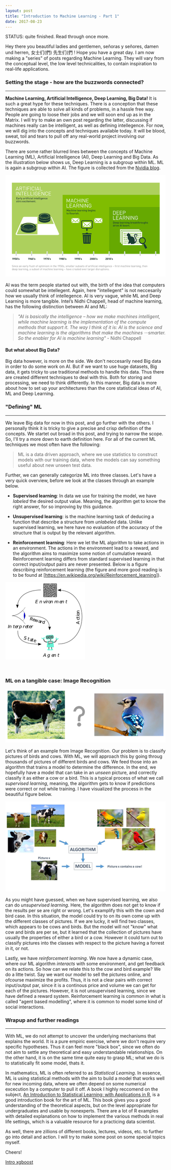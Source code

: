 ```yaml
---
layout: post
title: "Introduction to Machine Learning - Part 1"
date: 2017-08-23
---
```


STATUS: quite finished. Read through once more.

Hey there you beautiful ladies and gentlemen, señoras y señores, damen und herren, 女士们(們) 先生们(們 ! Hope you have a great day. I am now making a "series" of posts regarding Machine Learning. They will vary from the conceptual level, the low level technicalities, to contain inspiration to real-life applications. 


### Setting the stage - how are the buzzwords connected?
___

**Machine Learning, Artificial Intelligence, Deep Learning, Big Data!** It is such a great hype for these techniques. There is a conception that these techniques are able to solve all kinds of problems, in a hassle free way. People are going to loose their jobs and we will soon end up as in the Matrix. I will try to make an own post regarding the latter, discussing if machines really can be intelligent, as well as defining intellegence. For now, we will dig into the concepts and techniques available today. It will be blood, sweat, toil and tears to pull off any real-world project involving our buzzwords. 

There are some rather blurred lines between the concepts of Machine Learning (ML), Artificial Intelligence (AI), Deep Learning and Big Data. As the illustration below shows us, Deep Learning is a subgroup within ML. ML is again a subgroup within AI. The figure is collected from the [Nvidia blog](https://blogs.nvidia.com/blog/2016/07/29/whats-difference-artificial-intelligence-machine-learning-deep-learning-ai/). 

![center](/figs/2017-08-23-intro-ML/Deep_Learning_Icons_R5_PNG.png)


AI was the term people started out with, the birth of the idea that computers could somewhat be intellegent. Again, here "intellegent" is not neccesarily how we usually think of intellegence. AI is very vague, while ML and Deep Learning is more tangible. Intel’s Nidhi Chappell, head of machine learning, has the following distinction between AI and ML:

> *"AI is basically the intelligence – how we make machines intelligent, while machine learning is the implementation of the compute methods that support it. The way I think of it is: AI is the science and machine learning is the algorithms that make the machines ⋅⋅⋅smarter. So the enabler for AI is machine learning"* - Nidhi Chappell

#### But what about Big Data? 
Big data however, is more on the side. We don't neccesarily need Big data in order to do some work on AI. But if we want to use huge datasets, Big data, it gets tricky to use traditional methods to handle this data. Thus there are created different techniques to deal with this. Both for storing and processing, we need to think differently. In this manner, Big data is more about how to set up your architectures than the core statistical ideas of AI, ML and Deep Learning. 


### "Defining" ML
___

We leave Big data for now in this post, and go further with the others. I personally think it is tricky to give a precise and crisp definition of the concepts. We startet out broad in this post, and trying to narrow the scope. So, I'll try a more down to earth definition here. For all of the current ML techniques we most often have the following:
 
> ML is a data driven approach, where we use statistics to construct models with our training data, where the models can say something useful about new unseen test data.

Further, we can generally categorize ML into three classes. Let's have a very quick overview, before we look at the classes through an example below.

* **Supervised learning**: In data we use for training the model, we have *labeled* the desired output value. Meaning, the algorithm get to know the right answer, for so improving by this guidance. 

* **Unsupervised learning**: is the machine learning task of deducing a function that describe a structure from *unlabeled* data. Unlike supervised learning, we here have no evaluation of the accuracy of the structure that is output by the relevant algorithm. 

* **Reinforcement learning**: Here we let the ML algorithm to take actions in an environment. The actions in the environment lead to a reward, and the algorithm aims to maximize some notion of cumulative reward. Reinforcement learning differs from standard supervised learning in that correct input/output pairs are never presented. Below is a figure describing reinforcement learning (the figure and more good reading is to be found at [https://en.wikipedia.org/wiki/Reinforcement_learning]).

![center](/figs/2017-08-23-intro-ML/Reinforcement_learning_diagram.png)







&nbsp;
&nbsp;
### ML on a tangible case: Image Recognition 

![center](/figs/2017-08-23-intro-ML/cow_bird.png)

Let's think of an example from Image Recognition. Our problem is to classify pictures of birds and cows. With ML, we will approach this by going throug thousands of pictures of different birds and cows. We feed those into an algorithm that trains a model to determine the difference. In the end, we hopefully have a model that can take in an *unseen* picture, and correctly classify it as either a cow or a bird. This is a typical process of what we call *supervised learning*, meaning, the algorithm gets to know if predictions were correct or not while training. I have visualized the process in the beautiful figure below.

![center](/figs/2017-08-23-intro-ML/image_recognition.jpg)


As you might have guessed, when we have supervised learning, we also can do *unsupervised learning*. Here, the algorithm does not get to know if the results per se are right or wrong. Let's examplify this with the cown and bird case. In this situation, the model could try to on its own come up with the different classes of pictures. If we are lucky, it will find two classes, which appears to be cows and birds. But the model will not "know" what cow and birds are per se, but it learned that the collection of pictures have usually the properties of either a bird or a cow. However it could turn out to classify pictures into the classes with respect to the picture having a forrest in it, or not.

Lastly, we have *reinforcement learning*. We now have a dynamic case, where our ML algorithm *interacts* with some environment, and get feedback on its actions. So how can we relate this to the cow and bird example? We do a litte twist. Say we want our model to sell the pictures online, and ofcourse maximize the profits. Thus, it is not a clear pairs with correct input/output par, since it is a continous price and volume we can get for each of the pictures. However, it is not unsupervised learning, since we have defined a reward system. Reinforcement learning is common in what is called "agent based modelling", where it is common to model some kind of social interactions.


### Wrapup and further readings
___

With ML, we do not attempt to uncover the underlying mechanisms that explains the world. It is a pure empiric exercise, where we don't require very specific hypotheses. Thus it can feel more "black box", since we often do not aim to settle any theoretical and easy understandable relationships. On the other hand, it is on the same time quite easy to grasp ML; what we do is to statistically fit some model, thats it. 

In mathematics, ML is often referred to as *Statistical Learning*. In essence, ML is using statistical methods with the aim to build a model that works well for new incoming data, where we often depend on some numerical excecution by a computer to pull it off. A book I highly reccomend on the subject, [An Introduction to Statistical Learning: with Applications in R](http://www-bcf.usc.edu/~gareth/ISL/), is a good introduction book for the art of ML. This book gives you a good understanding of the theoretical aspects, but on the level appropriate for undergraduates and usable by nonexperts. There are a lot of R examples with detailed explanations on how to implement the various methods in real life settings, which is a valuable resource for a practicing data scientist.

As well, there are zillions of different books, lectures, videos, etc. to further go into detail and action. I will try to make some post on some special topics myself. 

Cheers!




[Intro xgboost](https://xgboost.readthedocs.io/en/latest/model.html)


